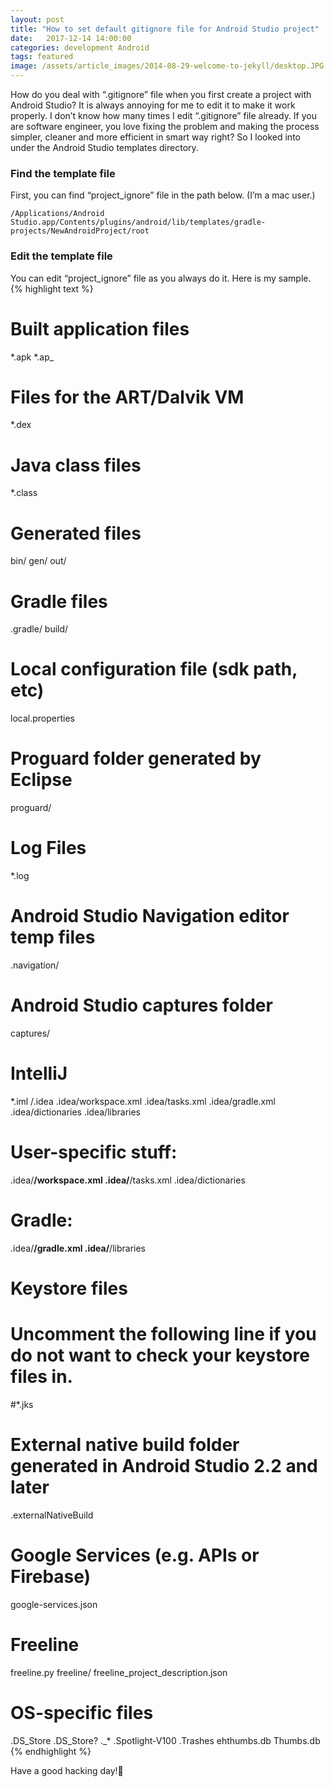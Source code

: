 ```yaml
---
layout: post
title: "How to set default gitignore file for Android Studio project"
date:   2017-12-14 14:00:00
categories: development Android
tags: featured
image: /assets/article_images/2014-08-29-welcome-to-jekyll/desktop.JPG
---
```

How do you deal with “.gitignore” file when you first create a project with Android Studio?
It is always annoying for me to edit it to make it work properly. I don’t know how many times I edit “.gitignore” file already. If you are software engineer, you love fixing the problem and making the process simpler, cleaner and more efficient in smart way right? So I looked into under the Android Studio templates directory.

### Find the template file
First, you can find “project_ignore” file in the path below. (I’m a mac user.)

```
/Applications/Android Studio.app/Contents/plugins/android/lib/templates/gradle-projects/NewAndroidProject/root
```

### Edit the template file
You can edit “project_ignore” file as you always do it. Here is my sample.
{% highlight text %}
# Built application files
*.apk
*.ap_

# Files for the ART/Dalvik VM
*.dex

# Java class files
*.class

# Generated files
bin/
gen/
out/

# Gradle files
.gradle/
build/

# Local configuration file (sdk path, etc)
local.properties

# Proguard folder generated by Eclipse
proguard/

# Log Files
*.log

# Android Studio Navigation editor temp files
.navigation/

# Android Studio captures folder
captures/

# IntelliJ
*.iml
/.idea
.idea/workspace.xml
.idea/tasks.xml
.idea/gradle.xml
.idea/dictionaries
.idea/libraries

# User-specific stuff:
.idea/**/workspace.xml
.idea/**/tasks.xml
.idea/dictionaries

# Gradle:
.idea/**/gradle.xml
.idea/**/libraries

# Keystore files
# Uncomment the following line if you do not want to check your keystore files in.
#*.jks

# External native build folder generated in Android Studio 2.2 and later
.externalNativeBuild

# Google Services (e.g. APIs or Firebase)
google-services.json

# Freeline
freeline.py
freeline/
freeline_project_description.json

# OS-specific files
.DS_Store
.DS_Store?
._*
.Spotlight-V100
.Trashes
ehthumbs.db
Thumbs.db
{% endhighlight %}

Have a good hacking day!👋
